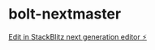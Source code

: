 # bolt-nextmaster

[Edit in StackBlitz next generation editor ⚡️](https://stackblitz.com/~/github.com/donvito/bolt-nextmaster)